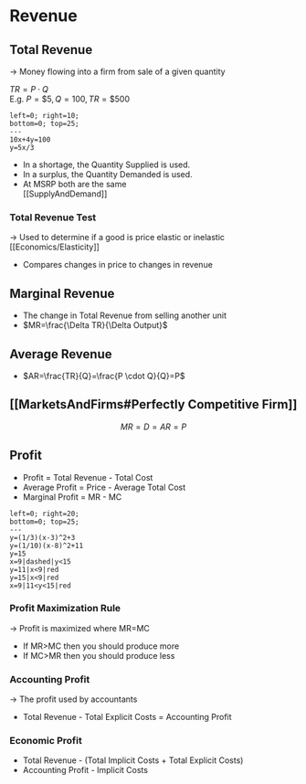 # Revenue

## Total Revenue
$\rightarrow$ Money flowing into a firm from sale of a given quantity

$TR=P \cdot Q$                                  \
E.g. $P = \$5, Q = 100, TR = \$500$

```desmos-graph
left=0; right=10;
bottom=0; top=25;
---
10x+4y=100
y=5x/3
```
- In a shortage, the Quantity Supplied is used.
- In a surplus, the Quantity Demanded is used.
- At MSRP both are the same                     \
[[SupplyAndDemand]]

### Total Revenue Test
$\rightarrow$ Used to determine if a good is price elastic or inelastic [[Economics/Elasticity]]

- Compares changes in price to changes in revenue

## Marginal Revenue
- The change in Total Revenue from selling another unit
- $MR=\frac{\Delta TR}{\Delta Output}$

## Average Revenue
- $AR=\frac{TR}{Q}=\frac{P \cdot Q}{Q}=P$

## [[MarketsAndFirms#Perfectly Competitive Firm]]
$$MR = D = AR = P$$
## Profit 
- Profit = Total Revenue - Total Cost
- Average Profit = Price - Average Total Cost
- Marginal Profit = MR - MC
```desmos-graph
left=0; right=20;
bottom=0; top=25;
---
y=(1/3)(x-3)^2+3
y=(1/10)(x-8)^2+11
y=15
x=9|dashed|y<15
y=11|x<9|red
y=15|x<9|red
x=9|11<y<15|red
```

### Profit Maximization Rule
$\rightarrow$ Profit is maximized where MR=MC
- If MR>MC then you should produce more
- If MC>MR then you  should produce less

### Accounting Profit
$\rightarrow$ The profit used by accountants
- Total Revenue - Total Explicit Costs = Accounting Profit

### Economic Profit
- Total Revenue - (Total Implicit Costs + Total Explicit Costs)
- Accounting Profit - Implicit Costs